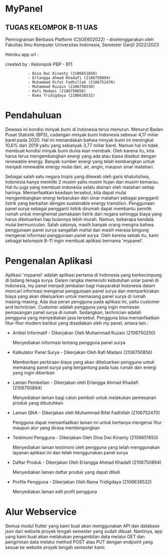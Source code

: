 # MyPanel
## TUGAS KELOMPOK B-11 UAS

Pemrograman Berbasis Platform (CSGE602022) - diselenggarakan oleh Fakultas Ilmu Komputer Universitas Indonesia, Semester Ganjil 2022/2023

Heroku app url : 

created by : Kelompok PBP - B11

              - Dina Dwi Kinanty (2106651650)
              - Erlangga Ahmad Khadafi (2106750894)
              - Muhammad Rifat Fadhillah (2106752470)
              - Muhammad Ruzain (2106750250)
              - Rafi Madani (2106750856)
              - Rama Tridigdaya (2106638532)

# Pendahuluan

Dewasa ini kondisi minyak bumi di Indonesia terus menurun. Menurut Badan Pusat Statistik (BPS), cadangan minyak bumi Indonesia sebesar 4,17 miliar barel pada 2020. Hal ini menandakan bahwa minyak bumi ini meningkat 10,6% dari 2019 yaitu yang sebanyak 3,77 miliar barel. Namun hal ini tidak membuat kondisi minyak bumi dunia kian membaik. Oleh karena itu, kita harus terus mengembangkan energi yang ada atau biasa disebut dengan renewable energy. Banyak sumber energi yang telah kembangkan untuk menjadi renewable energy mulai dari, air, angin, maupun sinar matahari. 

Sebagai salah satu negara tropis yang dilewati oleh garis khatulistiwa, Indonesia hanya memiliki 2 musim yaitu musim hujan dan musim kemarau. Hal itu juga yang membuat indonesia selalu disinari oleh matahari setiap harinya. Memanfaatkan keadaan tersebut, kita dapat mulai mengembangkan energi terbarukan dari sinar matahari sebagai pengganti listrik yang berkaitan dengan sustainable energy transition. Penggunaan panel surya sebagai pengganti listrik dirumah dapat membantu pemilik rumah untuk menghemat pemakaian listrik dari negara sehingga biaya yang harus dikeluarkan tiap bulannya lebih murah. Namun, beberapa kendala mulai bermunculan. Salah satunya, masih banyak orang mengira bahwa penggunaan panel surya sangatlah mahal dan masih merasa bingung mengenai informasi panggunaan panel surya. Oleh karena sebab itu, kami sebagai kelompok B-11 ingin membuat aplikasi bernama 'mypanel'. 

# Pengenalan Aplikasi 

Aplikasi 'mypanel' adalah aplikasi pertama di Indonesia yang berkecimpung di bidang tenaga surya. Dalam rangka memenuhi kebutuhan solar panel di Indonesia, my panel menjadi jembatan bagi masyarakat Indonesia  dalam mencari informasi mengenai penggunaan panel surya dan memperkirakan biaya yang akan dikeluarkan untuk memasang panel surya di rumah masing-masing. Ada dua peran pengguna pada aplikasi ini, yaitu customer and technician. Customer adalah pengguna yang ingin memesan pemasangan panel surya di rumah. Sedangkan, technician adalah pengguna yang menyediakan jasa tersebut. Pengguna bisa memanfaatkan fitur-fitur modern berikut yang disediakan oleh my panel, antara lain :
  - Artikel Informatif - Dikerjakan Oleh Muhammad Ruzain (2106750250)
      
      Menyediakan informasi tentang pengguna panel surya
  - Kalkulator Panel Surya - Dikerjakan Oleh Rafi Madani (2106750856)
      
      Memberikan perkiraan biaya yang akan dikeluarkan pengguna untuk memasang panel surya yang bergantung pada luas rumah dan energi yang ingin diberikan
  - Laman Pembelian - Dikerjakan oleh Erlangga Ahmad Khadafi (2106750894)
      
      Menyediakan laman bagi calon pembeli untuk melakukan pemesanan produk yang dibutuhkan
  - Laman QNA - Dikerjakan oleh Muhammad Rifat Fadhillah (2106752470)
      
      Pengguna dapat memanfaatkan laman ini untuk bertanya mengenai fitur maupun alur yang dirasa membingungkan
  - Testimoni Pengguna - Dikerjakan Oleh Dina Dwi Kinanty (2106651650)
      
      Menyediakan laman testimoni oleh pengguna yang telah menggunakan layanan aplikasi ini dan telah menggunakan panel surya 
  - Daftar Produk    - Dikerjakan Oleh Erlangga Ahmad Khadafi (2106750894)
      
      Menyediakan laman daftar produk yang dapat dibeli 
  - Profile Pengguna - Dikerjakan Oleh Rama Tridigdaya (2106638532)
      
      Menyediakan laman edit profil pengguna

# Alur Webservice
Semua modul flutter yang kami buat akan menggunakan API dan database json dari website proyek tengah semester yang sudah dibuat. Nantinya, app yang kami buat akan melakukan pengambilan data melalui GET dan pengiriman data melalui method POST atau PUT dengan endpoint yang sesuai ke website proyek tengah semester kami.


